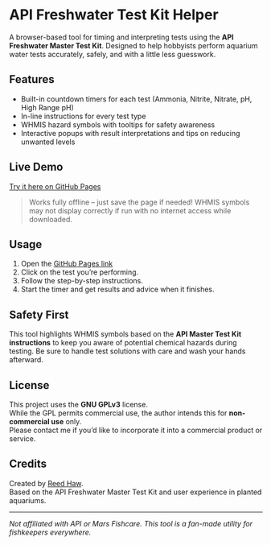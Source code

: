 # API Freshwater Test Kit Helper

A browser-based tool for timing and interpreting tests using the **API Freshwater Master Test Kit**. Designed to help hobbyists perform aquarium water tests accurately, safely, and with a little less guesswork.

## Features

- Built-in countdown timers for each test (Ammonia, Nitrite, Nitrate, pH, High Range pH)
- In-line instructions for every test type
- WHMIS hazard symbols with tooltips for safety awareness
- Interactive popups with result interpretations and tips on reducing unwanted levels

## Live Demo

[Try it here on GitHub Pages](https://reedhaw.github.io/apitestkithelper/)

> Works fully offline – just save the page if needed! WHMIS symbols may not display correctly if run with no internet access while downloaded.

## Usage

1. Open the [GitHub Pages link](https://reedhaw.github.io/apitestkithelper/)
2. Click on the test you’re performing.
3. Follow the step-by-step instructions.
4. Start the timer and get results and advice when it finishes.

## Safety First

This tool highlights WHMIS symbols based on the **API Master Test Kit instructions** to keep you aware of potential chemical hazards during testing. Be sure to handle test solutions with care and wash your hands afterward.

## License

This project uses the **GNU GPLv3** license.  
While the GPL permits commercial use, the author intends this for **non-commercial use** only.  
Please contact me if you’d like to incorporate it into a commercial product or service.

## Credits

Created by [Reed Haw](https://github.com/your-username).  
Based on the API Freshwater Master Test Kit and user experience in planted aquariums.

---

*Not affiliated with API or Mars Fishcare. This tool is a fan-made utility for fishkeepers everywhere.*
